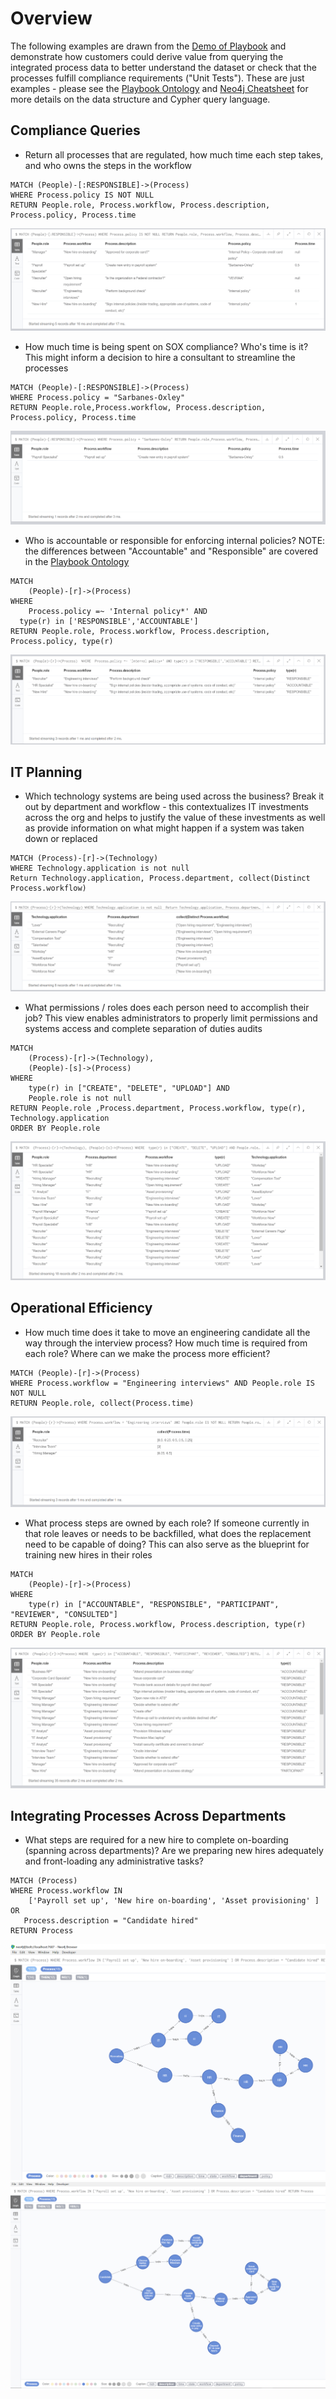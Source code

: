 # Overview

The following examples are drawn from the [Demo of Playbook](https://github.com/paulejarvis/Playbook/tree/master/Demo) and demonstrate how customers could derive value from querying the integrated process data to better understand the dataset or check that the processes fulfill compliance requirements ("Unit Tests"). These are just examples - please see the [Playbook Ontology](https://github.com/paulejarvis/Playbook/blob/master/Data%20Structure%20and%20Ontology/Playbook%20Ontology.md) and [Neo4j Cheatsheet](https://neo4j.com/docs/cypher-refcard/current/) for more details on the data structure and Cypher query language.

## Compliance Queries

* Return all processes that are regulated, how much time each step takes, and who owns the steps in the workflow

```Cypher
MATCH (People)-[:RESPONSIBLE]->(Process)
WHERE Process.policy IS NOT NULL
RETURN People.role, Process.workflow, Process.description, Process.policy, Process.time
```

![](https://github.com/paulejarvis/Playbook/blob/master/Demo/Queries/Screenshots/All_regulated_processes.PNG)

* How much time is being spent on SOX compliance? Who's time is it? This might inform a decision to hire a consultant to streamline the processes

```Cypher
MATCH (People)-[:RESPONSIBLE]->(Process)
WHERE Process.policy = "Sarbanes-Oxley"
RETURN People.role,Process.workflow, Process.description, Process.policy, Process.time
```

![](https://github.com/paulejarvis/Playbook/blob/master/Demo/Queries/Screenshots/SOX_Query.PNG)

* Who is accountable or responsible for enforcing internal policies? NOTE: the differences between "Accountable" and "Responsible" are covered in the [Playbook Ontology](https://github.com/paulejarvis/Playbook/blob/master/Data%20Structure%20and%20Ontology/Playbook%20Ontology.md)

```Cypher
MATCH
	(People)-[r]->(Process)
WHERE
	Process.policy =~ 'Internal policy*' AND
  type(r) in ['RESPONSIBLE','ACCOUNTABLE']
RETURN People.role, Process.workflow, Process.description, Process.policy, type(r)
```

![](https://github.com/paulejarvis/Playbook/blob/master/Demo/Queries/Screenshots/Internal%20policy%20owners.PNG)

## IT Planning

* Which technology systems are being used across the business? Break it out by department and workflow - this contextualizes IT investments across the org and helps to justify the value of these investments as well as provide information on what might happen if a system was taken down or replaced

```Cypher
MATCH (Process)-[r]->(Technology)
WHERE Technology.application is not null
Return Technology.application, Process.department, collect(Distinct Process.workflow)
```

![](https://github.com/paulejarvis/Playbook/blob/master/Demo/Queries/Screenshots/Tech%20systems%20by%20department%20and%20workflow.PNG)

* What permissions / roles does each person need to accomplish their job? This view enables administrators to properly limit permissions and systems access and complete separation of duties audits

```Cypher
MATCH
	(Process)-[r]->(Technology),
    (People)-[s]->(Process)
WHERE
	type(r) in ["CREATE", "DELETE", "UPLOAD"] AND
    People.role is not null
RETURN People.role ,Process.department, Process.workflow, type(r), Technology.application
ORDER BY People.role
```

![](https://github.com/paulejarvis/Playbook/blob/master/Demo/Queries/Screenshots/Tech%20permissions%20by%20role.PNG)

## Operational Efficiency

* How much time does it take to move an engineering candidate all the way through the interview process? How much time is required from each role? Where can we make the process more efficient?

```Cypher
MATCH (People)-[r]->(Process)
WHERE Process.workflow = "Engineering interviews" AND People.role IS NOT NULL
RETURN People.role, collect(Process.time)
```

![](https://github.com/paulejarvis/Playbook/blob/master/Demo/Queries/Screenshots/Time%20by%20role%20for%20Engineering%20Interviews.PNG)

* What process steps are owned by each role? If someone currently in that role leaves or needs to be backfilled, what does the replacement need to be capable of doing? This can also serve as the blueprint for training new hires in their roles

```Cypher
MATCH
	(People)-[r]->(Process)
WHERE
	type(r) in ["ACCOUNTABLE", "RESPONSIBLE", "PARTICIPANT", "REVIEWER", "CONSULTED"]
RETURN People.role, Process.workflow, Process.description, type(r)
ORDER BY People.role
```

![](https://github.com/paulejarvis/Playbook/blob/master/Demo/Queries/Screenshots/Responsibilities%20by%20role.PNG)

## Integrating Processes Across Departments

* What steps are required for a new hire to complete on-boarding (spanning across departments)? Are we preparing new hires adequately and front-loading any administrative tasks?

```Cypher
MATCH (Process)
WHERE Process.workflow IN
	['Payroll set up', 'New hire on-boarding', 'Asset provisioning' ] OR
   Process.description = "Candidate hired"
RETURN Process
```

![](https://github.com/paulejarvis/Playbook/blob/master/Demo/Queries/Screenshots/New%20hire%20processes%20across%20departments.PNG)
![](https://github.com/paulejarvis/Playbook/blob/master/Demo/Queries/Screenshots/New%20hire%20processes%20across%20departments%20(1).PNG)
